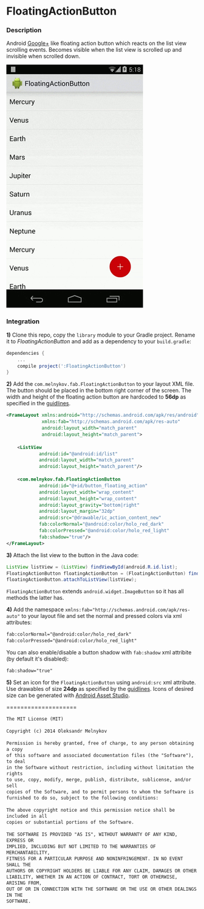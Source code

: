 FloatingActionButton
====================

### Description

Android [Google+] like floating action button which reacts on the list view scrolling events. Becomes visible when the list view is scrolled up and invisible when scrolled down.

![Demo](art/demo.gif)

### Integration

**1)** Clone this repo, copy the `library` module to your Gradle project. Rename it to *FloatingActionButton* and add as a dependency to your ``build.gradle``:

```groovy
dependencies {
    ...
    compile project(':FloatingActionButton')
}
```

**2)** Add the ``com.melnykov.fab.FloatingActionButton`` to your layout XML file. The button should be placed in the bottom right corner of the screen. The width and height of the floating action button are hardcoded to **56dp** as specified in the [guidlines].

```xml
<FrameLayout xmlns:android="http://schemas.android.com/apk/res/android"
             xmlns:fab="http://schemas.android.com/apk/res-auto"
             android:layout_width="match_parent"
             android:layout_height="match_parent">

    <ListView
            android:id="@android:id/list"
            android:layout_width="match_parent"
            android:layout_height="match_parent"/>

    <com.melnykov.fab.FloatingActionButton
            android:id="@+id/button_floating_action"
            android:layout_width="wrap_content"
            android:layout_height="wrap_content"
            android:layout_gravity="bottom|right"
            android:layout_margin="32dp"
            android:src="@drawable/ic_action_content_new"
            fab:colorNormal="@android:color/holo_red_dark"
            fab:colorPressed="@android:color/holo_red_light"
            fab:shadow="true"/>
</FrameLayout>
```


**3)** Attach the list view to the button in the Java code:

```java
ListView listView = (ListView) findViewById(android.R.id.list);
FloatingActionButton floatingActionButton = (FloatingActionButton) findViewById(R.id.button_floating_action);
floatingActionButton.attachToListView(listView);
```
``FloatingActionButton`` extends ``android.widget.ImageButton`` so it has all methods the latter has.

**4)** Add the namespace ``xmlns:fab="http://schemas.android.com/apk/res-auto"`` to your layout file and set the normal and pressed colors via xml attributes:

```xml
fab:colorNormal="@android:color/holo_red_dark"
fab:colorPressed="@android:color/holo_red_light"
```

You can also enable/disable a button shadow with ``fab:shadow`` xml attribite (by default it's disabled):

```xml
fab:shadow="true"
```

**5)** Set an icon for the ``FloatingActionButton`` using ``android:src`` xml attribute. Use drawables of size **24dp** as specified by the [guidlines]. Icons of desired size can be generated with [Android Asset Studio].

====================

```
The MIT License (MIT)

Copyright (c) 2014 Oleksandr Melnykov

Permission is hereby granted, free of charge, to any person obtaining a copy
of this software and associated documentation files (the "Software"), to deal
in the Software without restriction, including without limitation the rights
to use, copy, modify, merge, publish, distribute, sublicense, and/or sell
copies of the Software, and to permit persons to whom the Software is
furnished to do so, subject to the following conditions:

The above copyright notice and this permission notice shall be included in all
copies or substantial portions of the Software.

THE SOFTWARE IS PROVIDED "AS IS", WITHOUT WARRANTY OF ANY KIND, EXPRESS OR
IMPLIED, INCLUDING BUT NOT LIMITED TO THE WARRANTIES OF MERCHANTABILITY,
FITNESS FOR A PARTICULAR PURPOSE AND NONINFRINGEMENT. IN NO EVENT SHALL THE
AUTHORS OR COPYRIGHT HOLDERS BE LIABLE FOR ANY CLAIM, DAMAGES OR OTHER
LIABILITY, WHETHER IN AN ACTION OF CONTRACT, TORT OR OTHERWISE, ARISING FROM,
OUT OF OR IN CONNECTION WITH THE SOFTWARE OR THE USE OR OTHER DEALINGS IN THE
SOFTWARE.
```

[Google+]:https://play.google.com/store/apps/details?id=com.google.android.apps.plus
[guidlines]:http://www.google.com/design/spec/patterns/promoted-actions.html#promoted-actions-floating-action-button
[Android Asset Studio]:http://romannurik.github.io/AndroidAssetStudio/icons-generic.html
